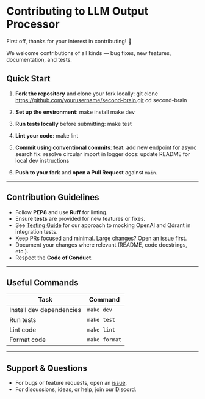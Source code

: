 # Contributing to LLM Output Processor

First off, thanks for your interest in contributing! 🎉

We welcome contributions of all kinds — bug fixes, new features, documentation, and tests.

## Quick Start

1. **Fork the repository** and clone your fork locally:
git clone https://github.com/yourusername/second-brain.git
cd second-brain

2. **Set up the environment**:
make install
make dev

3. **Run tests locally** before submitting:
make test

4. **Lint your code**:
make lint

5. **Commit using conventional commits**:
feat: add new endpoint for async search
fix: resolve circular import in logger
docs: update README for local dev instructions

6. **Push to your fork** and **open a Pull Request** against `main`.

---

## Contribution Guidelines

- Follow **PEP8** and use **Ruff** for linting.
- Ensure **tests** are provided for new features or fixes.
- See [Testing Guide](./TESTING.md) for our approach to mocking OpenAI and Qdrant in integration tests.
- Keep PRs focused and minimal. Large changes? Open an issue first.
- Document your changes where relevant (README, code docstrings, etc.).
- Respect the **Code of Conduct**.

---

## Useful Commands

| Task        | Command       |
|-------------|---------------|
| Install dev dependencies | `make dev` |
| Run tests   | `make test`   |
| Lint code   | `make lint`   |
| Format code | `make format` |

---

## Support & Questions

- For bugs or feature requests, open an [issue](https://github.com/raold/second-brain/issues).
- For discussions, ideas, or help, join our Discord. 